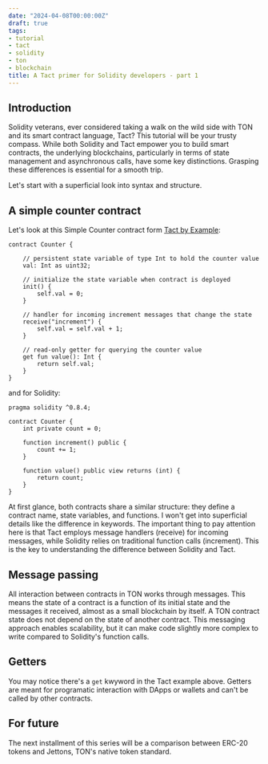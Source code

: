 ```yaml
---
date: "2024-04-08T00:00:00Z"
draft: true
tags:
- tutorial
- tact
- solidity
- ton
- blockchain
title: A Tact primer for Solidity developers - part 1
---
```


## Introduction

Solidity veterans, ever considered taking a walk on the wild side with TON and its smart contract language, Tact? This tutorial will be your trusty compass. While both Solidity and Tact empower you to build smart contracts, the underlying blockchains, particularly in terms of state management and asynchronous calls, have some key distinctions. Grasping these differences is essential for a smooth trip.

Let's start with a superficial look into syntax and structure.

## A simple counter contract

Let's look at this Simple Counter contract form [Tact by Example](https://tact-by-example.org/01-a-simple-counter):

```tact
contract Counter {

    // persistent state variable of type Int to hold the counter value
    val: Int as uint32;

    // initialize the state variable when contract is deployed
    init() {
        self.val = 0;
    }

    // handler for incoming increment messages that change the state
    receive("increment") {
        self.val = self.val + 1;
    }

    // read-only getter for querying the counter value
    get fun value(): Int {
        return self.val;
    }
}
```

and for Solidity:

```solidity
pragma solidity ^0.8.4;

contract Counter {
    int private count = 0;

    function increment() public {
        count += 1;
    }

    function value() public view returns (int) {
        return count;
    }
}
```

At first glance, both contracts share a similar structure: they define a contract name, state variables, and functions. I won't get into superficial details like the difference in keywords. The important thing to pay attention here is that Tact employs message handlers (receive) for incoming messages, while Solidity relies on traditional function calls (increment). This is the key to understanding the difference between Solidity and Tact.

## Message passing

All interaction between contracts in TON works through messages. This means the state of a contract is a function of its initial state and the messages it received, almost as a small blockchain by itself. A TON contract state does not depend on the state of another contract. This messaging approach enables scalability, but it can make code slightly more complex to write compared to Solidity's function calls.

## Getters

You may notice there's a `get` kwyword in the Tact example above. Getters are meant for programatic interaction with DApps or wallets and can't be called by other contracts.

## For future

The next installment of this series will be a comparison between ERC-20 tokens and Jettons, TON's native token standard.
